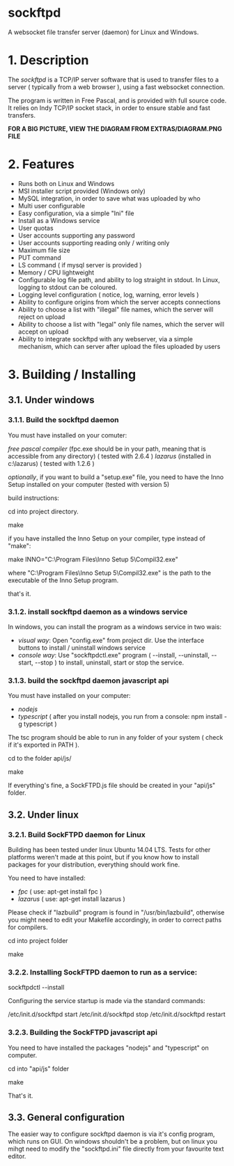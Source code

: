 # sockftpd
A websocket file transfer server (daemon) for Linux and Windows.

# 1. Description
The *sockftpd* is a TCP/IP server software that is used to transfer files to a server ( typically from a web browser ),
using a fast websocket connection.

The program is written in Free Pascal, and is provided with full source code. It relies on Indy TCP/IP socket stack, in order
to ensure stable and fast transfers.

**FOR A BIG PICTURE, VIEW THE DIAGRAM FROM EXTRAS/DIAGRAM.PNG FILE**

# 2. Features

- Runs both on Linux and Windows
- MSI installer script provided (Windows only)
- MySQL integration, in order to save what was uploaded by who
- Multi user configurable
- Easy configuration, via a simple "Ini" file
- Install as a Windows service
- User quotas
- User accounts supporting any password
- User accounts supporting reading only / writing only
- Maximum file size
- PUT command
- LS command ( if mysql server is provided )
- Memory / CPU lightweight
- Configurable log file path, and ability to log straight in stdout. In Linux, logging to stdout can be coloured.
- Logging level configuration ( notice, log, warning, error levels )
- Ability to configure origins from which the server accepts connections
- Ability to choose a list with "illegal" file names, which the server will reject on upload
- Ability to choose a list with "legal" only file names, which the server will accept on upload
- Ability to integrate sockftpd with any webserver, via a simple mechanism, which can server after upload the files uploaded by users

# 3. Building / Installing

## 3.1. Under windows

### 3.1.1. Build the sockftpd daemon

You must have installed on your comuter:

*free pascal compiler* (fpc.exe should be in your path, meaning that is accessible from any directory) ( tested with 2.6.4 )
*lazarus* (installed in c:\lazarus) ( tested with 1.2.6 )

*optionally*, if you want to build a "setup.exe" file, you need to have the Inno Setup installed on your computer (tested with version 5)

build instructions:

cd into project directory.

make

if you have installed the Inno Setup on your compiler, type instead of "make":

make INNO="C:\Program Files\Inno Setup 5\Compil32.exe"

where "C:\Program Files\Inno Setup 5\Compil32.exe" is the path to the executable of the Inno Setup program.

that's it.

### 3.1.2. install sockftpd daemon as a windows service

In windows, you can install the program as a windows service in two wais:

* *visual way*: Open "config.exe" from project dir. Use the interface buttons to install / uninstall windows service
* *console way*: Use "sockftpdctl.exe" program ( --install, --uninstall, --start, --stop ) to install, uninstall, start or stop the service.

### 3.1.3. build the sockftpd daemon javascript api

You must have installed on your computer:

* *nodejs*
* *typescript* ( after you install nodejs, you run from a console: npm install -g typescript )

The tsc program should be able to run in any folder of your system ( check if it's exported in PATH ).

cd to the folder api/js/

make

If everything's fine, a SockFTPD.js file should be created in your "api/js" folder.

## 3.2. Under linux

### 3.2.1. Build SockFTPD daemon for Linux

Building has been tested under linux Ubuntu 14.04 LTS. Tests for other platforms weren't made at this point, but if you know how to install packages for your distribution, everything should work fine.

You need to have installed:

- *fpc* ( use: apt-get install fpc )
- *lazarus* ( use: apt-get install lazarus )

Please check if "lazbuild" program is found in "/usr/bin/lazbuild", otherwise you might need to edit your Makefile accordingly, in order to correct paths for compilers.

cd into project folder

make

### 3.2.2. Installing SockFTPD daemon to run as a service:

sockftpdctl --install

Configuring the service startup is made via the standard commands:

/etc/init.d/sockftpd start
/etc/init.d/sockftpd stop
/etc/init.d/sockftpd restart

### 3.2.3. Building the SockFTPD javascript api

You need to have installed the packages "nodejs" and "typescript" on computer.

cd into "api/js" folder

make

That's it.

## 3.3. General configuration

The easier way to configure sockftpd daemon is via it's config program, which runs on GUI. On windows shouldn't be a problem, but on linux you mihgt need to modify the "sockftpd.ini" file directly from your favourite text editor.
